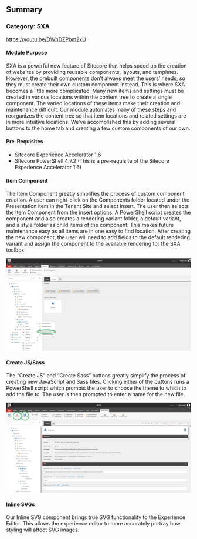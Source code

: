 ## Summary

### Category: SXA
https://youtu.be/DWhDZPbm2xU
#### Module Purpose
SXA is a powerful new feature of Sitecore that helps speed up the creation of websites by providing reusable components, layouts, and templates.  However, the prebuilt components don’t always meet the users’ needs, so they must create their own custom component instead.  This is where SXA becomes a little more complicated.  Many new items and settings must be created in various locations within the content tree to create a single component.  The varied locations of these items make their creation and maintenance difficult.  Our module automates many of these steps and reorganizes the content tree so that item locations and related settings are in more intuitive locations.  We’ve accomplished this by adding several buttons to the home tab and creating a few custom components of our own.

#### Pre-Requisites
* Sitecore Experience Accelerator 1.6
* Sitecore PowerShell 4.7.2 (This is a pre-requisite of the Sitecore Experience Accelerator 1.6)

#### Item Component
The Item Component greatly simplifies the process of custom component creation. A user can right-click on the Components folder located under the Presentation item in the Tenant Site and select Insert. The user then selects the Item Component from the insert options. A PowerShell script creates the component and also creates a rendering variant folder, a default variant, and a style folder as child items of the component.  This makes future maintenance easy as all items are in one easy to find location.  After creating the new component, the user will need to add fields to the default rendering variant and assign the component to the available rendering for the SXA toolbox.

![Item Component](documentation/images/AddItemComponent.png?raw=true "Item Component")

#### Create JS/Sass
The “Create JS” and “Create Sass” buttons greatly simplify the process of creating new JavaScript and Sass files.  Clicking either of the buttons runs a PowerShell script which prompts the user to choose the theme to which to add the file to. The user is then prompted to enter a name for the new file.

![Create Assets](documentation/images/CreateAssets.png?raw=true "Create Assets")

#### Inline SVGs
Our Inline SVG component brings true SVG functionality to the Experience Editor.  This allows the experience editor to more accurately portray how styling will affect SVG images.
